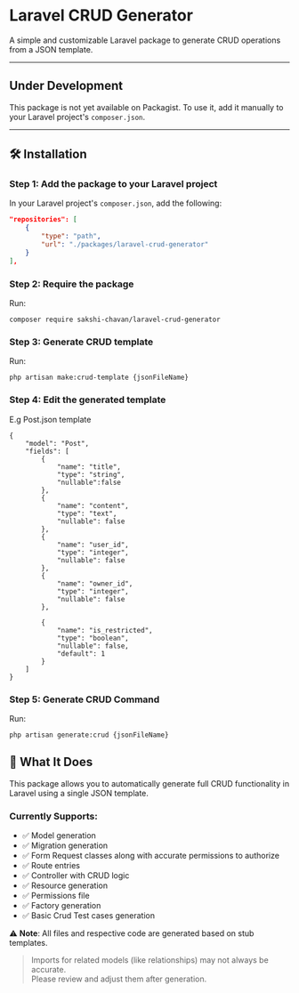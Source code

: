 # Laravel CRUD Generator

A simple and customizable Laravel package to generate CRUD operations from a JSON template.  

---

##  Under Development

This package is not yet available on Packagist. To use it, add it manually to your Laravel project's `composer.json`.

---

## 🛠️ Installation

### Step 1: Add the package to your Laravel project

In your Laravel project's `composer.json`, add the following:

```json
"repositories": [
    {
        "type": "path",
        "url": "./packages/laravel-crud-generator"
    }
],
```

### Step 2: Require the package
Run:
```
composer require sakshi-chavan/laravel-crud-generator
```

### Step 3: Generate CRUD template
Run:
```
php artisan make:crud-template {jsonFileName}
```

### Step 4: Edit the generated template
E.g Post.json template
```
{
    "model": "Post",
    "fields": [
        {
            "name": "title",
            "type": "string",
            "nullable":false
        },
        {
            "name": "content",
            "type": "text",
            "nullable": false
        },
        {
            "name": "user_id",
            "type": "integer",
            "nullable": false
        },
        {
            "name": "owner_id",
            "type": "integer",
            "nullable": false
        },

        {
            "name": "is_restricted",
            "type": "boolean",
            "nullable": false,
            "default": 1
        }
    ]
}
```

### Step 5: Generate CRUD Command
Run:
```
php artisan generate:crud {jsonFileName}
```


## 🧩 What It Does

This package allows you to automatically generate full CRUD functionality in Laravel using a single JSON template.

### Currently Supports:

- ✅ Model generation  
- ✅ Migration generation  
- ✅ Form Request classes along with accurate permissions to authorize
- ✅ Route entries  
- ✅ Controller with CRUD logic  
- ✅ Resource generation
- ✅ Permissions file
- ✅ Factory generation
- ✅ Basic Crud Test cases generation

 ⚠️ **Note**: All files and respective code are generated based on stub templates.  
> Imports for related models (like relationships) may not always be accurate.  
> Please review and adjust them after generation.

